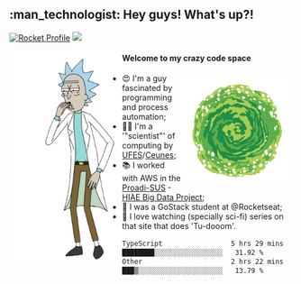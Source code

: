 
<h2> :man_technologist: Hey guys! What's up?!</h2>
                                                                         
[![Rocket Profile](https://img.shields.io/static/v1?label=Rocketseat&message=Profile&colorA=purple&color=black&logo=Rocket&logoColor=white)](https://app.rocketseat.com.br/me/elyabe)
<a href="https://www.linkedin.com/in/elyabe/"><img src="https://img.shields.io/badge/LinkedIn-informational?logo=linkedin"/></a>

<img align='left' src="https://raw.githubusercontent.com/Elyabe/Elyabe/master/images/rick-dancing.gif" width='200'>

                       
#### Welcome to my crazy code space 
<img align='right' src="https://raw.githubusercontent.com/Elyabe/elyabe/master/images/portal-3.gif" width='200'>

- :heart_eyes: I'm a guy fascinated by programming and process automation; 
- :office_worker: I'm a '"scientist"' of computing by [UFES](http://ufes.br)/[Ceunes](http://ceunes.ufes.br);
- :books: I worked with AWS in the [Proadi-SUS](https://www.einstein.br/responsabilidade-social/atuacao-com-o-ministerio-da-saude/proadi-sus) - [HIAE Big Data Project](https://www1.folha.uol.com.br/seminariosfolha/2019/05/cooperacao-entre-governo-e-hospital-leva-inteligencia-artificial-para-a-rede-publica.shtml);
- :rocket: I was a GoStack student at @Rocketseat;
- :movie_camera: I love watching (specially sci-fi) series on that site that does 'Tu-dooom'.

<!--START_SECTION:waka-->

```text
TypeScript                 5 hrs 29 mins   ████████░░░░░░░░░░░░░░░░░   31.92 %
Other                      2 hrs 22 mins   ███▒░░░░░░░░░░░░░░░░░░░░░   13.79 %
```

<!--END_SECTION:waka-->
